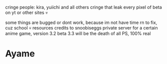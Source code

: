 cringe people: kira, yuiichi and all others cringe that leak every pixel of beta on yt or other sites 💀

some things are bugged or dont work, because im not have time rn to fix, cuz school 💀
resources credits to snoobiseggs
private server for a certain anime game, version 3.2 beta
3.3 will be the death of all PS, 100% real
# Ayame
